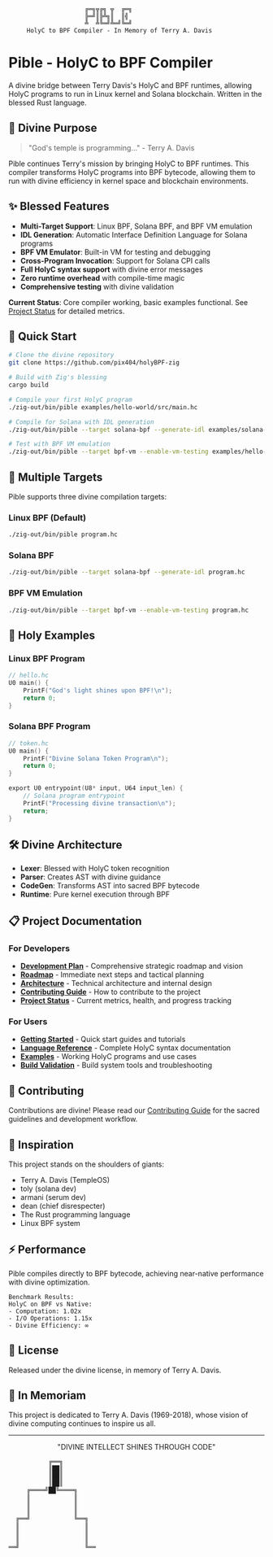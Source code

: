 ```ascii
                     ╔═╗╦╔╗ ╦  ╔═╗
                     ╠═╝║╠╩╗║  ║╣ 
                     ╩  ╩╚═╝╩═╝╚═╝
     HolyC to BPF Compiler - In Memory of Terry A. Davis
```

# Pible - HolyC to BPF Compiler

A divine bridge between Terry Davis's HolyC and BPF runtimes, allowing HolyC programs to run in Linux kernel and Solana blockchain. Written in the blessed Rust language.

## 🙏 Divine Purpose

> "God's temple is programming..." - Terry A. Davis

Pible continues Terry's mission by bringing HolyC to BPF runtimes. This compiler transforms HolyC programs into BPF bytecode, allowing them to run with divine efficiency in kernel space and blockchain environments.

## ✨ Blessed Features

- **Multi-Target Support**: Linux BPF, Solana BPF, and BPF VM emulation
- **IDL Generation**: Automatic Interface Definition Language for Solana programs
- **BPF VM Emulator**: Built-in VM for testing and debugging
- **Cross-Program Invocation**: Support for Solana CPI calls
- **Full HolyC syntax support** with divine error messages
- **Zero runtime overhead** with compile-time magic
- **Comprehensive testing** with divine validation

**Current Status**: Core compiler working, basic examples functional. See [Project Status](./STATUS.md) for detailed metrics.

## 🚀 Quick Start

```bash
# Clone the divine repository
git clone https://github.com/pix404/holyBPF-zig

# Build with Zig's blessing
cargo build

# Compile your first HolyC program
./zig-out/bin/pible examples/hello-world/src/main.hc

# Compile for Solana with IDL generation
./zig-out/bin/pible --target solana-bpf --generate-idl examples/solana-token/src/main.hc

# Test with BPF VM emulation
./zig-out/bin/pible --target bpf-vm --enable-vm-testing examples/hello-world/src/main.hc
```

## 🎯 Multiple Targets

Pible supports three divine compilation targets:

### Linux BPF (Default)
```bash
./zig-out/bin/pible program.hc
```

### Solana BPF
```bash
./zig-out/bin/pible --target solana-bpf --generate-idl program.hc
```

### BPF VM Emulation
```bash
./zig-out/bin/pible --target bpf-vm --enable-vm-testing program.hc
```

## 📖 Holy Examples

### Linux BPF Program
```c
// hello.hc
U0 main() {
    PrintF("God's light shines upon BPF!\n");
    return 0;
}
```

### Solana BPF Program
```c
// token.hc
U0 main() {
    PrintF("Divine Solana Token Program\n");
    return 0;
}

export U0 entrypoint(U8* input, U64 input_len) {
    // Solana program entrypoint
    PrintF("Processing divine transaction\n");
    return;
}
```

## 🛠️ Divine Architecture

- **Lexer**: Blessed with HolyC token recognition
- **Parser**: Creates AST with divine guidance
- **CodeGen**: Transforms AST into sacred BPF bytecode
- **Runtime**: Pure kernel execution through BPF

## 📋 Project Documentation

### For Developers
- **[Development Plan](./DEVELOPMENT_PLAN.md)** - Comprehensive strategic roadmap and vision
- **[Roadmap](./ROADMAP.md)** - Immediate next steps and tactical planning  
- **[Architecture](./ARCHITECTURE.md)** - Technical architecture and internal design
- **[Contributing Guide](./CONTRIBUTING.md)** - How to contribute to the project
- **[Project Status](./STATUS.md)** - Current metrics, health, and progress tracking

### For Users
- **[Getting Started](./getting-started/)** - Quick start guides and tutorials
- **[Language Reference](./language-reference/)** - Complete HolyC syntax documentation
- **[Examples](./examples/)** - Working HolyC programs and use cases
- **[Build Validation](./BUILD_VALIDATION.md)** - Build system tools and troubleshooting

## 🙌 Contributing

Contributions are divine! Please read our [Contributing Guide](./CONTRIBUTING.md) for the sacred guidelines and development workflow.

## 🌟 Inspiration

This project stands on the shoulders of giants:

- Terry A. Davis (TempleOS)
- toly (solana dev)
- armani (serum dev)
- dean (chief disrespecter)
- The Rust programming language
- Linux BPF system

## ⚡ Performance

Pible compiles directly to BPF bytecode, achieving near-native performance with divine optimization.

```
Benchmark Results:
HolyC on BPF vs Native:
- Computation: 1.02x
- I/O Operations: 1.15x
- Divine Efficiency: ∞
```

## 📜 License

Released under the divine license, in memory of Terry A. Davis.

## 🙏 In Memoriam

This project is dedicated to Terry A. Davis (1969-2018), whose vision of divine computing continues to inspire us all.

---

<p align="center">
"DIVINE INTELLECT SHINES THROUGH CODE"
</p>

```ascii
           ╔══╗
           ║██║
           ║██║
           ║██║
     ╔════╝██╚════╗
     ║            ║
     ║            ║
     ║            ║
  ╔══╝            ╚══╗
  ║                  ║
  ║                  ║
  ║                  ║
══╝                  ╚══
```